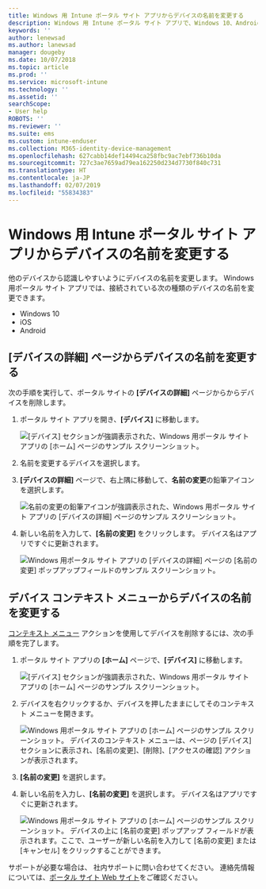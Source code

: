 ```yaml
---
title: Windows 用 Intune ポータル サイト アプリからデバイスの名前を変更する
description: Windows 用 Intune ポータル サイト アプリで、Windows 10、Android、iOS、または Microsoft HoloLens のデバイスを編集して名前を変更します
keywords: ''
author: lenewsad
ms.author: lanewsad
manager: dougeby
ms.date: 10/07/2018
ms.topic: article
ms.prod: ''
ms.service: microsoft-intune
ms.technology: ''
ms.assetid: ''
searchScope:
- User help
ROBOTS: ''
ms.reviewer: ''
ms.suite: ems
ms.custom: intune-enduser
ms.collection: M365-identity-device-management
ms.openlocfilehash: 627cabb14def14494ca258fbc9ac7ebf736b10da
ms.sourcegitcommit: 727c3ae7659ad79ea162250d234d7730f840c731
ms.translationtype: HT
ms.contentlocale: ja-JP
ms.lasthandoff: 02/07/2019
ms.locfileid: "55834383"
---
```

# <a name="rename-device-from-the-company-portal-app-for-windows"></a>Windows 用 Intune ポータル サイト アプリからデバイスの名前を変更する
他のデバイスから認識しやすいようにデバイスの名前を変更します。 Windows 用ポータル サイト アプリでは、接続されている次の種類のデバイスの名前を変更できます。  
* Windows 10
* iOS
* Android  

## <a name="rename-device-from-device-details-page"></a>**[デバイスの詳細]** ページからデバイスの名前を変更する  
次の手順を実行して、ポータル サイトの **[デバイスの詳細]** ページからからデバイスを削除します。 

1. ポータル サイト アプリを開き、**[デバイス]** に移動します。  

    ![[デバイス] セクションが強調表示された、Windows 用ポータル サイト アプリの [ホーム] ページのサンプル スクリーンショット。](./media/1809_CheckAccess_Context_Select_Device.png)  
2. 名前を変更するデバイスを選択します。
3. **[デバイスの詳細]** ページで、右上隅に移動して、**名前の変更**の鉛筆アイコンを選択します。  

     ![名前の変更の鉛筆アイコンが強調表示された、Windows 用ポータル サイト アプリの [デバイスの詳細] ページのサンプル スクリーンショット。](./media/1809_Rename_CPapp_Windows_icon.png) 
4. 新しい名前を入力して、**[名前の変更]** をクリックします。 デバイス名はアプリですぐに更新されます。  

     ![Windows 用ポータル サイト アプリの [デバイスの詳細] ページの [名前の変更] ポップアップフィールドのサンプル スクリーンショット。](./media/1808_RenameApp_Popup.png)  

## <a name="rename-device-from-device-context-menu"></a>デバイス コンテキスト メニューからデバイスの名前を変更する  
[コンテキスト メニュー](https://docs.microsoft.com//windows/uwp/design/controls-and-patterns/menus) アクションを使用してデバイスを削除するには、次の手順を完了します。  

1. ポータル サイト アプリの **[ホーム]** ページで、**[デバイス]** に移動します。

    ![[デバイス] セクションが強調表示された、Windows 用ポータル サイト アプリの [ホーム] ページのサンプル スクリーンショット。](./media/1809_CheckAccess_Context_Select_Device.png)  
2. デバイスを右クリックするか、デバイスを押したままにしてそのコンテキスト メニューを開きます。  

    ![Windows 用ポータル サイト アプリの [ホーム] ページのサンプル スクリーンショット。 デバイスのコンテキスト メニューは、ページの **[デバイス]** セクションに表示され、[名前の変更]、[削除]、[アクセスの確認] アクションが表示されます。](./media/1809_DeviceContextMenu_Windows_CP.png)    
3. **[名前の変更]** を選択します。  
4. 新しい名前を入力し、**[名前の変更]** を選択します。 デバイス名はアプリですぐに更新されます。  

     ![Windows 用ポータル サイト アプリの [ホーム] ページのサンプル スクリーンショット。 デバイスの上に [名前の変更] ポップアップ フィールドが表示されます。ここで、ユーザーが新しい名前を入力して [名前の変更] または [キャンセル] をクリックすることができます。](./media/1808_RenameApp_Popup.png)  

サポートが必要な場合は、 社内サポートに問い合わせてください。 連絡先情報については、[ポータル サイト Web サイト](https://go.microsoft.com/fwlink/?linkid=2010980)をご確認ください。

